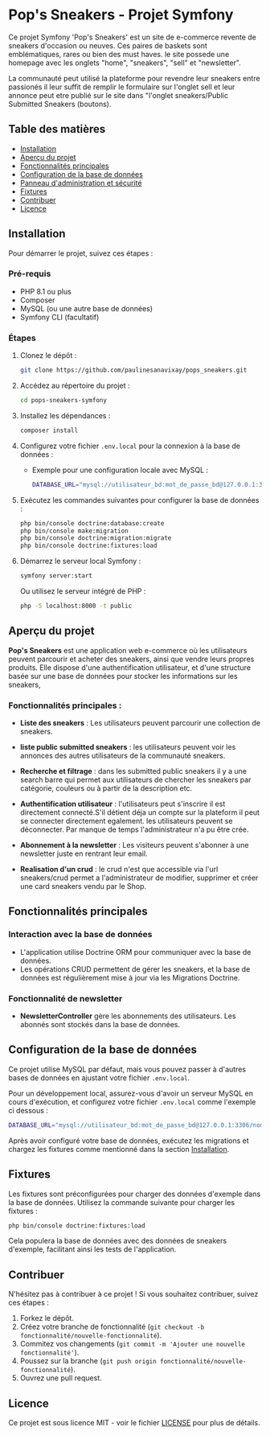 
# Pop's Sneakers - Projet Symfony
 Ce projet Symfony 'Pop's Sneakers' est un site de e-commerce revente de sneakers d'occasion ou neuves. Ces paires de baskets sont emblématiques, rares ou bien  des must haves. le site possede une homepage avec les onglets "home", "sneakers", "sell" et "newsletter".

 La communauté peut utilisé la plateforme pour revendre leur sneakers entre passionés il leur suffit de remplir le formulaire sur l'onglet sell et leur annonce peut etre publié sur le site dans "l'onglet sneakers/Public Submitted Sneakers (boutons).



## Table des matières
- [Installation](#installation)
- [Aperçu du projet](#aperçu-du-projet)
- [Fonctionnalités principales](#fonctionnalités-principales)
- [Configuration de la base de données](#configuration-de-la-base-de-données)
- [Panneau d'administration et sécurité](#panneau-dadministration-et-sécurité)
- [Fixtures](#fixtures)
- [Contribuer](#contribuer)
- [Licence](#licence)

## Installation

Pour démarrer le projet, suivez ces étapes :

### Pré-requis
- PHP 8.1 ou plus
- Composer
- MySQL (ou une autre base de données)
- Symfony CLI (facultatif)

### Étapes
1. Clonez le dépôt :
   ```bash
   git clone https://github.com/paulinesanavixay/pops_sneakers.git
   ```

2. Accédez au répertoire du projet :
   ```bash
   cd pops-sneakers-symfony
   ```

3. Installez les dépendances :
   ```bash
   composer install
   ```

4. Configurez votre fichier `.env.local` pour la connexion à la base de données :
   - Exemple pour une configuration locale avec MySQL :
     ```bash
     DATABASE_URL="mysql://utilisateur_bd:mot_de_passe_bd@127.0.0.1:3306/nom_bd"
     ```

5. Exécutez les commandes suivantes pour configurer la base de données :
   ```bash
   php bin/console doctrine:database:create
   php bin/console make:migration
   php bin/console doctrine:migration:migrate
   php bin/console doctrine:fixtures:load
   ```

6. Démarrez le serveur local Symfony :
   ```bash
   symfony server:start
   ```
   Ou utilisez le serveur intégré de PHP :
   ```bash
   php -S localhost:8000 -t public
   ```

## Aperçu du projet

**Pop's Sneakers** est une application web e-commerce où les utilisateurs peuvent parcourir et acheter des sneakers, ainsi que vendre leurs propres produits. Elle dispose d'une authentification utilisateur, et d'une structure basée sur une base de données pour stocker les informations sur les sneakers, 

### Fonctionnalités principales :
- **Liste des sneakers** : Les utilisateurs peuvent parcourir une collection de sneakers.
- **liste public submitted sneakers** : les utilisateurs peuvent voir les annonces des autres utilisateurs de la communauté sneakers.

- **Recherche et filtrage** : dans les submitted public sneakers il y a une search barre qui permet aux utilisateurs de chercher les sneakers  par catégorie, couleurs ou à partir de la description etc.

- **Authentification utilisateur** : l'utilisateurs peut s'inscrire il est directement connecté.S'il détient déja un compte sur la plateform  il peut se connecter directement egalement. les utilisateurs peuvent se déconnecter.
Par manque de temps l'administrateur n'a pu être crée.

- **Abonnement à la newsletter** : Les visiteurs peuvent s'abonner à une newsletter juste en rentrant leur email.

- **Realisation d'un crud** : le crud n'est que accessible via l'url sneakers/crud permet a l'administrateur de modifier, supprimer et créer  une card sneakers vendu par le Shop. 

## Fonctionnalités principales

###  Interaction avec la base de données
- L'application utilise Doctrine ORM pour communiquer avec la base de données.
- Les opérations CRUD permettent de gérer les sneakers, et la base de données est régulièrement mise à jour via les Migrations Doctrine.


###  Fonctionnalité de newsletter
-  **NewsletterController** gère les abonnements des utilisateurs. Les abonnés sont stockés dans la base de données.

## Configuration de la base de données
Ce projet utilise MySQL par défaut, mais vous pouvez passer à d'autres bases de données en ajustant votre fichier `.env.local`.

Pour un développement local, assurez-vous d'avoir un serveur MySQL en cours d'exécution, et configurez votre fichier `.env.local` comme l'exemple ci dessous  :
```bash
DATABASE_URL="mysql://utilisateur_bd:mot_de_passe_bd@127.0.0.1:3306/nom_bd"
```

Après avoir configuré votre base de données, exécutez les migrations et chargez les fixtures comme mentionné dans la section [Installation](#installation).

## Fixtures

Les fixtures sont préconfigurées pour charger des données d'exemple dans la base de données. Utilisez la commande suivante pour charger les fixtures :

```bash
php bin/console doctrine:fixtures:load
```

Cela populera la base de données avec des données de sneakers d'exemple, facilitant ainsi les tests de l'application.

## Contribuer

N'hésitez pas à contribuer à ce projet ! Si vous souhaitez contribuer, suivez ces étapes :
1. Forkez le dépôt.
2. Créez votre branche de fonctionnalité (`git checkout -b fonctionnalité/nouvelle-fonctionnalité`).
3. Commitez vos changements (`git commit -m 'Ajouter une nouvelle fonctionnalité'`).
4. Poussez sur la branche (`git push origin fonctionnalité/nouvelle-fonctionnalité`).
5. Ouvrez une pull request.

## Licence
Ce projet est sous licence MIT - voir le fichier [LICENSE](LICENSE) pour plus de détails.

